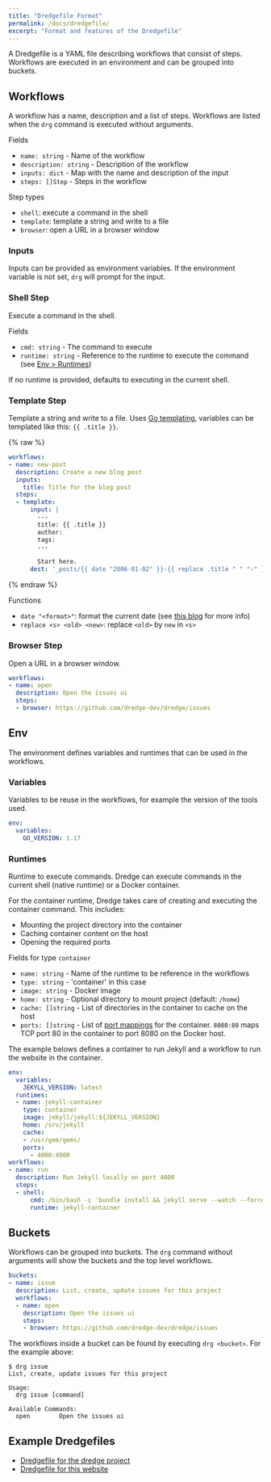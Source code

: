 ```yaml
---
title: "Dredgefile Format"
permalink: /docs/dredgefile/
excerpt: "Format and features of the Dredgefile"
---
```


A Dredgefile is a YAML file describing workflows that consist of steps. Workflows are executed in an environment and can be grouped into buckets.

## Workflows

A workflow has a name, description and a list of steps. Workflows are listed when the `drg` command is executed without arguments.

Fields
 - `name: string` - Name of the workflow
 - `description: string` - Description of the workflow
 - `inputs: dict` - Map with the name and description of the input
 - `steps: []Step` - Steps in the workflow

Step types
 - `shell`: execute a command in the shell
 - `template`: template a string and write to a file
 - `browser`: open a URL in a browser window

### Inputs

Inputs can be provided as environment variables. If the environment variable is not set, `drg` will prompt for the input.

### Shell Step

Execute a command in the shell.

Fields
 - `cmd: string` - The command to execute
 - `runtime: string` - Reference to the runtime to execute the command (see [Env > Runtimes](#runtimes))

If no runtime is provided, defaults to executing in the current shell.

### Template Step

Template a string and write to a file. Uses [Go templating](https://pkg.go.dev/text/template), variables can be templated like this: `{{ .title }}`.

{% raw %}
```yaml
workflows:
- name: new-post
  description: Create a new blog post
  inputs:
    title: Title for the blog post
  steps:
  - template:
      input: |
        ---
        title: {{ .title }}
        author:
        tags:
        ---

        Start here.
      dest: '_posts/{{ date "2006-01-02" }}-{{ replace .title " " "-" }}.md'
```
{% endraw %}

Functions
 - `date "<format>"`: format the current date (see [this blog](https://golang.cafe/blog/golang-time-format-example.html#:~:text=Golang%20Time%20Format%20YYYY%2DMM%2DDD) for more info)
 - `replace <s> <old> <new>`: replace `<old>` by `new` in `<s>`

### Browser Step

Open a URL in a browser window.

```yaml
workflows:
- name: open
  description: Open the issues ui
  steps:
  - browser: https://github.com/dredge-dev/dredge/issues
```

## Env

The environment defines variables and runtimes that can be used in the workflows.

### Variables

Variables to be reuse in the workflows, for example the version of the tools used.

```yaml
env:
  variables:
    GO_VERSION: 1.17
```

### Runtimes

Runtime to execute commands. Dredge can execute commands in the current shell (native runtime) or a Docker container.

For the container runtime, Dredge takes care of creating and executing the container command. This includes:
 - Mounting the project directory into the container
 - Caching container content on the host
 - Opening the required ports

Fields for type `container`
 - `name: string` - Name of the runtime to be reference in the workflows
 - `type: string` - 'container' in this case
 - `image: string` - Docker image
 - `home: string` - Optional directory to mount project (default: `/home`)
 - `cache: []string` - List of directories in the container to cache on the host
 - `ports: []string` - List of [port mappings](https://docs.docker.com/config/containers/container-networking/#published-ports) for the container. `8080:80` maps TCP port 80 in the container to port 8080 on the Docker host.

The example belows defines a container to run Jekyll and a workflow to run the website in the container.

```yaml
env:
  variables:
    JEKYLL_VERSION: latest
  runtimes:
  - name: jekyll-container
    type: container
    image: jekyll/jekyll:${JEKYLL_VERSION}
    home: /srv/jekyll
    cache:
    - /usr/gem/gems/
    ports:
      - 4000:4000
workflows:
- name: run
  description: Run Jekyll locally on port 4000
  steps:
  - shell:
      cmd: /bin/bash -c 'bundle install && jekyll serve --watch --force_polling --verbose'
      runtime: jekyll-container
```

## Buckets

Workflows can be grouped into buckets. The `drg` command without arguments will show the buckets and the top level workflows.

```yaml
buckets:
- name: issue
  description: List, create, update issues for this project
  workflows:
  - name: open
    description: Open the issues ui
    steps:
    - browser: https://github.com/dredge-dev/dredge/issues
```

The workflows inside a bucket can be found by executing `drg <bucket>`. For the example above:

```
$ drg issue
List, create, update issues for this project

Usage:
  drg issue [command]

Available Commands:
  open        Open the issues ui
```

## Example Dredgefiles

* [Dredgefile for the dredge project](https://github.com/dredge-dev/dredge/blob/main/Dredgefile)
* [Dredgefile for this website](https://github.com/dredge-dev/dredge-dev.github.io/blob/main/Dredgefile)
